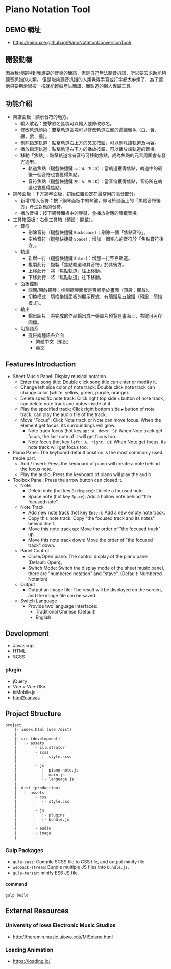 ﻿# Piano Notation Tool
 
## DEMO 網址
* https://minruxie.github.io/PianoNotationConversionTool/

## 開發動機
因為我想要得到我想要的音樂的簡譜，但是自己無法聽音扒譜，所以要去求助能夠聽音扒譜的人類。
但是能夠聽音扒譜的人類覺得手寫或打字都太麻煩了，為了讓他只要用滑鼠按一按就能輕鬆產生簡譜，而製造的懶人專屬工具。

## 功能介紹
* 樂譜面板：顯示音符的地方。
    * 輸入歌名：雙擊歌名區塊可以輸入或修改歌名。
    * 修改軌道顏色：雙擊軌道區塊可以修改軌道左側的邊線顏色（白、黃、綠、紫、橘）。
    * 刪除指定軌道：點擊軌道右上方的叉叉按鈕，可以刪除該軌道及內容。
    * 播放指定軌道：點擊軌道右下方的播放按鈕，可以播放該軌道的音檔。
    * 移動「焦點」：點擊軌道或者音符可移動焦點，成為焦點的元素周圍會有發光造型。
        * 軌道焦點（鍵盤快捷鍵 `上：W，下：S`）：當軌道獲得焦點，軌道中的最後一個音符也會獲得焦點。
        * 音符焦點（鍵盤快捷鍵 `左：A，右：D`）：當音符獲得焦點，音符所在軌道也會獲得焦點。
* 鋼琴面板：下方鋼琴面板，初始位置設定在最常用的高音部分。
    * 新增/插入音符：按下鋼琴面板中的琴鍵，即可於畫面上的「焦點音符後方」產生對應的音符。
    * 播放音檔：按下鋼琴面板中的琴鍵，會播放對應的琴鍵音檔。
* 工具箱面板：右側工具箱（預設：開啟）。
    * 音符
        * 刪除音符（鍵盤快捷鍵 `Backspace`）：刪除一個「焦點音符」。
        * 空格音符（鍵盤快捷鍵 `Space`）：增加一個空心的音符於「焦點音符後方」。
    * 軌道
        * 新增一行（鍵盤快捷鍵 `Enter`）：增加一行空白軌道。
        * 複製此行：複製「焦點軌道和其音符」於其後方。
        * 上移此行：將「焦點軌道」往上移動。
        * 下移此行：將「焦點軌道」往下移動。
    * 面板控制
        * 關閉/開啟鋼琴：控制鋼琴面板是否顯示於畫面（預設：開啟）。
        * 切換模式：切換樂譜面板的顯示模式，有簡譜及五線譜（預設：簡譜模式）。
    * 輸出
        * 輸出圖片：將完成的作品輸出成一張圖片預覽在畫面上，右鍵可另存圖檔。
    * 切換語系
        * 提供兩種語系介面
            * 繁體中文（預設）
            * 英文

## Features Introduction
* Sheet Music Panel: Display musical notation.
    * Enter the song title: Double click song title can enter or modify it.
    * Change left side color of note track: Double click note track can change color (white, yellow, green, purple, orange).
    * Delete specific note track: Click right top side `x` button of note track, can delete note track and notes inside of it.
    * Play the specified track: Click right bottom side `▶` button of note track, can play the audio file of the track.
    * Move "Focus": Click Note track or Note can move focus. When the element get focus, its surroundings will glow.
        * Note track focus (hot key `up: W, down: S`): When Note track get focus, the last note of it will get focus too.
        * Note focus (hot key `left: A, right: D`): When Note get focus, its note track will get focus too.
* Piano Panel: The keyboard default position is the most commonly used treble part.
    * Add / Insert: Press the keyboard of piano will create a note behind the focus note.
    * Play the audio: Press the keyboard of piano will play the audio.
* Toolbox Panel: Press the arrow button can closed it.
    * Note
        * Delete note (hot key `Backspace`): Delete a focused note.
        * Space note (hot key `Space`): Add a hollow note behind "the focused note".
    * Note Track
        * Add new note track (hot key `Enter`): Add a new empty note track.
        * Copy this note track: Copy "the focused track and its notes" behind itself.
        * Move this note track up: Move the order of "the focused track" up.
        * Move this note track down: Move the order of "the focused track" down.
    * Panel Control
        * Close/Open piano: The control display of the piano panel. (Default: Open)。
        * Switch Mode: Switch the display mode of the sheet music panel, there are "numbered notation" and "stave". (Default: Numbered Notation)
    * Output
        * Output an image file: The result will be displayed on the screen, and the image file can be saved.
    * Switch Language
        * Provide two language interfaces:
            * Traditional Chinese (Default)
            * English

## Development
* Javascript
* HTML
* SCSS

### plugin
* jQuery
* Vue + Vue-i18n
* isMobile.js
* [html2canvas](https://www.geeksforgeeks.org/how-to-take-screenshot-of-a-div-using-javascript/)

## Project Structure
```
project
    |- index.html (use /dist)
    |
    |- src (development)
    |   |- assets
    |       |- illustrator
    |       |- scss
    |       |   |- style.scss
    |       |
    |       |- js
    |           |- piano-note.js
    |           |- main.js
    |           |- language.js
    |
    |- dist (production)
    |   |- assets
    |       |- css
    |       |   |- style.css
    |       |   
    |       |- js
    |       |   |- plugins
    |       |   |- bundle.js
    |       |
    |       |- audio
    |       |- image
    |
```

### Gulp Packages
* `gulp-sass`: Compile SCSS file to CSS file, and output minify file.
* `webpack-stream`: Bundle multiple JS files into `bundle.js`.
* `gulp-terser`: minify ES6 JS file.

#### command
```
gulp build
```

## External Resources
### University of Iowa Electronic Music Studios
* http://theremin.music.uiowa.edu/MISpiano.html

### Loading Animation
* https://loading.io/